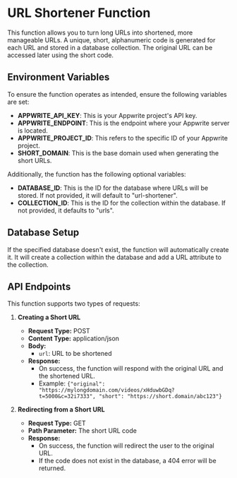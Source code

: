 # URL Shortener Function

This function allows you to turn long URLs into shortened, more manageable URLs. A unique, short, alphanumeric code is generated for each URL and stored in a database collection. The original URL can be accessed later using the short code.

## Environment Variables

To ensure the function operates as intended, ensure the following variables are set:

- **APPWRITE_API_KEY**: This is your Appwrite project's API key.
- **APPWRITE_ENDPOINT**: This is the endpoint where your Appwrite server is located.
- **APPWRITE_PROJECT_ID**: This refers to the specific ID of your Appwrite project.
- **SHORT_DOMAIN**: This is the base domain used when generating the short URLs.

Additionally, the function has the following optional variables:

- **DATABASE_ID**: This is the ID for the database where URLs will be stored. If not provided, it will default to "url-shortener".
- **COLLECTION_ID**: This is the ID for the collection within the database. If not provided, it defaults to "urls".

## Database Setup

If the specified database doesn't exist, the function will automatically create it. It will create a collection within the database and add a URL attribute to the collection.

## API Endpoints 

This function supports two types of requests:

1. **Creating a Short URL**

   - **Request Type:** POST
   - **Content Type:** application/json
   - **Body:** 
     - `url`: URL to be shortened
   - **Response:** 
     - On success, the function will respond with the original URL and the shortened URL.
     - Example: `{"original": "https://mylongdomain.com/videos/xHduwbGDq?t=5000&c=32i7333", "short": "https://short.domain/abc123"}`

2. **Redirecting from a Short URL**

   - **Request Type:** GET
   - **Path Parameter:** The short URL code
   - **Response:** 
     - On success, the function will redirect the user to the original URL.
     - If the code does not exist in the database, a 404 error will be returned.

